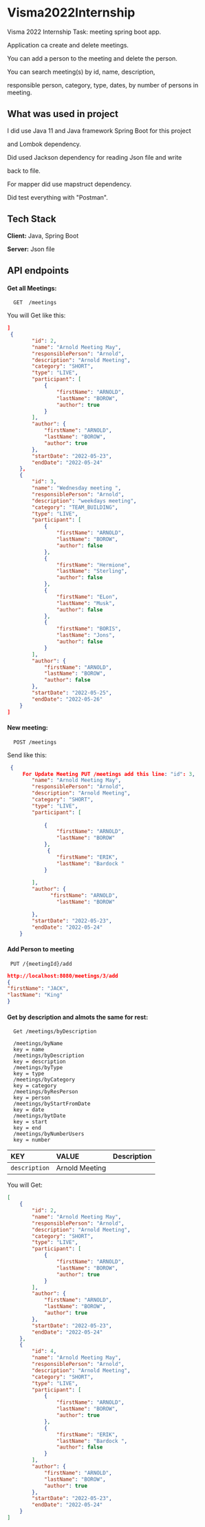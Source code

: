 
# Visma2022Internship

Visma 2022 Internship Task: meeting spring boot app. 

Application ca create and delete meetings. 

You can add a person to the meeting and delete the person. 

You can search meeting(s) by id, name, description, 

responsible person, category, type, dates, by number of persons in meeting. 


## What was used in project 

I did use Java 11 and Java framework Spring Boot for this project 

 and Lombok dependency. 

Did used Jackson dependency for reading Json file and write  

back to file. 

For mapper did use mapstruct dependency. 

 
Did test everything with "Postman". 


## Tech Stack

**Client:** Java, Spring Boot

**Server:** Json file


## API endpoints

#### Get all Meetings:

```http
  GET  /meetings
```


You will Get like this:
```json
]
 {
        "id": 2,
        "name": "Arnold Meeting May",
        "responsiblePerson": "Arnold",
        "description": "Arnold Meeting",
        "category": "SHORT",
        "type": "LIVE",
        "participant": [
            {
                "firstName": "ARNOLD",
                "lastName": "BOROW",
                "author": true
            }
        ],
        "author": {
            "firstName": "ARNOLD",
            "lastName": "BOROW",
            "author": true
        },
        "startDate": "2022-05-23",
        "endDate": "2022-05-24"
    },
    {
        "id": 3,
        "name": "Wednesday meeting ",
        "responsiblePerson": "Arnold",
        "description": "weekdays meeting",
        "category": "TEAM_BUILDING",
        "type": "LIVE",
        "participant": [
            {
                "firstName": "ARNOLD",
                "lastName": "BOROW",
                "author": false
            },
            {
                "firstName": "Hermione",
                "lastName": "Sterling",
                "author": false
            },
            {
                "firstName": "ELon",
                "lastName": "Musk",
                "author": false
            },
            {
                "firstName": "BORIS",
                "lastName": "Jons",
                "author": false
            }
        ],
        "author": {
            "firstName": "ARNOLD",
            "lastName": "BOROW",
            "author": false
        },
        "startDate": "2022-05-25",
        "endDate": "2022-05-26"
    }
]
```
#### New meeting:


```http
  POST /meetings
```
Send like this:


```json
 {
     For Update Meeting PUT /meetings add this line: "id": 3,
        "name": "Arnold Meeting May",
        "responsiblePerson": "Arnold",
        "description": "Arnold Meeting",
        "category": "SHORT",
        "type": "LIVE",
        "participant": [
            
            {
                "firstName": "ARNOLD",
                "lastName": "BOROW"
            },
             {
                "firstName": "ERIK",
                "lastName": "Bardock "
            }
         
        ],
        "author": {
              "firstName": "ARNOLD",
                "lastName": "BOROW"

        },
        "startDate": "2022-05-23",
        "endDate": "2022-05-24"
    }
```
#### Add Person to meeting
```http
 PUT /{meetingId}/add
```
```json
http://localhost:8080/meetings/3/add
{
"firstName": "JACK",
"lastName": "King"
}
```
#### Get by description and almots the same for rest:
```http
  Get /meetings/byDescription

  /meetings/byName
  key = name        
  /meetings/byDescription
  key = description 
  /meetings/byType
  key = type 
  /meetings/byCategory
  key = category  
  /meetings/byResPerson
  key = person  
  /meetings/byStartFromDate
  key = date 
  /meetings/bytDate
  key = start 
  key = end
  /meetings/byNumberUsers
  key = number
```

| KEY | VALUE     | Description                       |
| :-------- | :------- | :-------------------------------- |
| `description`      | Arnold Meeting |  |

You will Get:
```json
[
    {
        "id": 2,
        "name": "Arnold Meeting May",
        "responsiblePerson": "Arnold",
        "description": "Arnold Meeting",
        "category": "SHORT",
        "type": "LIVE",
        "participant": [
            {
                "firstName": "ARNOLD",
                "lastName": "BOROW",
                "author": true
            }
        ],
        "author": {
            "firstName": "ARNOLD",
            "lastName": "BOROW",
            "author": true
        },
        "startDate": "2022-05-23",
        "endDate": "2022-05-24"
    },
    {
        "id": 4,
        "name": "Arnold Meeting May",
        "responsiblePerson": "Arnold",
        "description": "Arnold Meeting",
        "category": "SHORT",
        "type": "LIVE",
        "participant": [
            {
                "firstName": "ARNOLD",
                "lastName": "BOROW",
                "author": true
            },
            {
                "firstName": "ERIK",
                "lastName": "Bardock ",
                "author": false
            }
        ],
        "author": {
            "firstName": "ARNOLD",
            "lastName": "BOROW",
            "author": true
        },
        "startDate": "2022-05-23",
        "endDate": "2022-05-24"
    }
]
```



